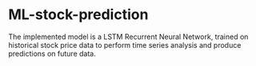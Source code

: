# ML-stock-prediction
The implemented model is a LSTM Recurrent Neural Network, trained on historical stock price data to perform time series analysis and produce predictions on future data.
